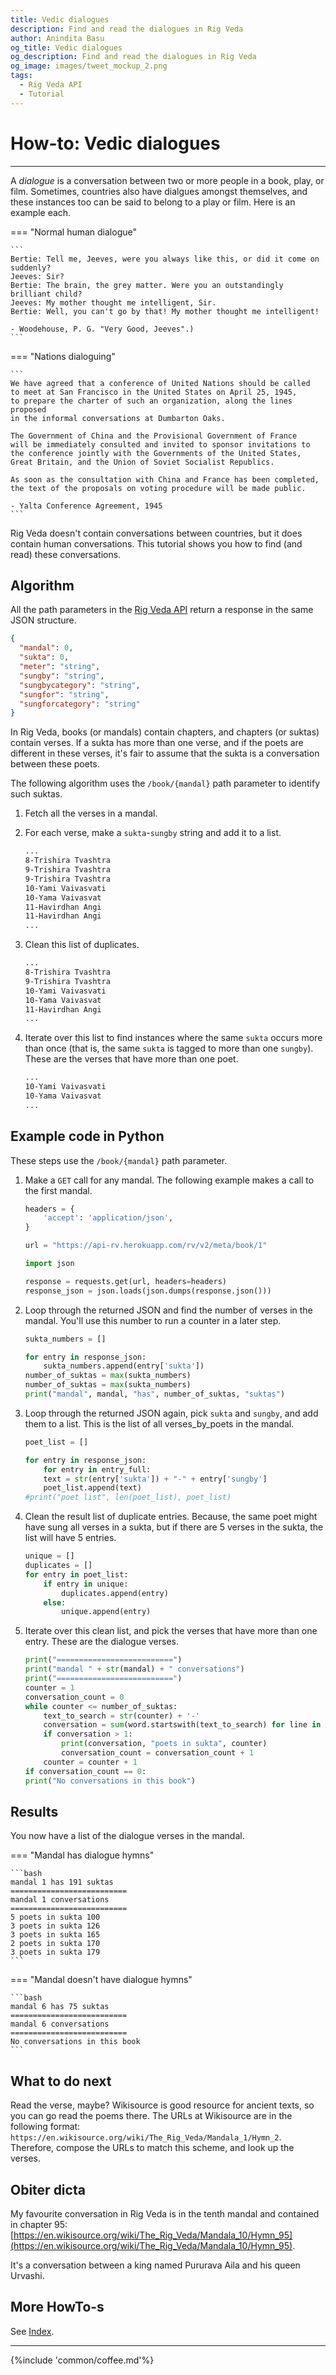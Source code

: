 ```yaml
---
title: Vedic dialogues
description: Find and read the dialogues in Rig Veda
author: Anindita Basu
og_title: Vedic dialogues
og_description: Find and read the dialogues in Rig Veda
og_image: images/tweet_mockup_2.png
tags:
  - Rig Veda API
  - Tutorial
---
```


# How-to: Vedic dialogues

<hr/>

A _dialogue_ is a conversation between two or more people in a book, play, or film. Sometimes, countries also have dialgues amongst themselves, and these instances too can be said to belong to a play or film. Here is an example each.

=== "Normal human dialogue"

    ```
    Bertie: Tell me, Jeeves, were you always like this, or did it come on suddenly?
	Jeeves: Sir? 
	Bertie: The brain, the grey matter. Were you an outstandingly brilliant child?
	Jeeves: My mother thought me intelligent, Sir. 
	Bertie: Well, you can't go by that! My mother thought me intelligent!

    - Woodehouse, P. G. "Very Good, Jeeves".) 
    ```

=== "Nations dialoguing"

    ```
    We have agreed that a conference of United Nations should be called
	to meet at San Francisco in the United States on April 25, 1945, 
	to prepare the charter of such an organization, along the lines proposed 
	in the informal conversations at Dumbarton Oaks.
	
	The Government of China and the Provisional Government of France 
	will be immediately consulted and invited to sponsor invitations to 
	the conference jointly with the Governments of the United States, 
	Great Britain, and the Union of Soviet Socialist Republics. 
	
	As soon as the consultation with China and France has been completed, 
	the text of the proposals on voting procedure will be made public.

    - Yalta Conference Agreement, 1945
    ```

Rig Veda doesn't contain conversations between countries, but it does contain human conversations.  This tutorial shows you how to find (and read) these conversations.

## Algorithm

All the path parameters in the [Rig Veda API](api_rv.md) return a response in the same JSON structure.

```json
{
  "mandal": 0,
  "sukta": 0,
  "meter": "string",
  "sungby": "string",
  "sungbycategory": "string",
  "sungfor": "string",
  "sungforcategory": "string"
}
```

In Rig Veda, books (or mandals) contain chapters, and chapters (or suktas) contain verses. If a sukta has more than one verse, and if the poets are different in these verses, it's fair to assume that the sukta is a conversation between these poets.

The following algorithm uses the `/book/{mandal}` path parameter to identify such suktas.

1.  Fetch all the verses in a mandal.
1.  For each verse, make a `sukta`-`sungby` string and add it to a list.

    ```bash
	...
	8-Trishira Tvashtra
	9-Trishira Tvashtra
	9-Trishira Tvashtra
	10-Yami Vaivasvati
	10-Yama Vaivasvat
	11-Havirdhan Angi
	11-Havirdhan Angi
	...
	```
	
1.  Clean this list of duplicates.

    ```bash
	...
	8-Trishira Tvashtra
	9-Trishira Tvashtra
	10-Yami Vaivasvati
	10-Yama Vaivasvat
	11-Havirdhan Angi
	...
	```
	
1.  Iterate over this list to find instances where the same `sukta` occurs more than once (that is, the same `sukta` is tagged to more than one `sungby`). These are the verses that have more than one poet.

    ```bash
	...
	10-Yami Vaivasvati
	10-Yama Vaivasvat
	...
	```

## Example code in Python

These steps use the `/book/{mandal}` path parameter.

1.  Make a `GET` call for any mandal. The following example makes a call to the first mandal.

    ```python
	headers = {
	    'accept': 'application/json',
	}

	url = "https://api-rv.herokuapp.com/rv/v2/meta/book/1"

	import json
	
	response = requests.get(url, headers=headers)
	response_json = json.loads(json.dumps(response.json()))
	```

1.  Loop through the returned JSON and find the number of verses in the mandal. You'll use this number to run a counter in a later step.

    ```python
	sukta_numbers = []
	
	for entry in response_json:
        sukta_numbers.append(entry['sukta'])
	number_of_suktas = max(sukta_numbers)
	number_of_suktas = max(sukta_numbers)
	print("mandal", mandal, "has", number_of_suktas, "suktas")
	```

1.  Loop through the returned JSON again, pick `sukta` and `sungby`, and add them to a list. This is the list of all verses_by_poets in the mandal.

    ```python
	poet_list = []
	
	for entry in response_json:
        for entry in entry_full:
		text = str(entry['sukta']) + "-" + entry['sungby']
		poet_list.append(text)
	#print("poet list", len(poet_list), poet_list)
	```

1.  Clean the result list of duplicate entries. Because, the same poet might have sung all verses in a sukta, but if there are 5 verses in the sukta, the list will have 5 entries.

	```python
	unique = []
	duplicates = []
	for entry in poet_list:
		if entry in unique:
			duplicates.append(entry)
		else:
			unique.append(entry)
	```

1.  Iterate over this clean list, and pick the verses that have more than one entry. These are the dialogue verses.

	```python
	print("==========================")
	print("mandal " + str(mandal) + " conversations")
	print("==========================")
	counter = 1
	conversation_count = 0
	while counter <= number_of_suktas:
		text_to_search = str(counter) + '-'
		conversation = sum(word.startswith(text_to_search) for line in unique for word in line.split())
		if conversation > 1:
			print(conversation, "poets in sukta", counter)
			conversation_count = conversation_count + 1
		counter = counter + 1
	if conversation_count == 0:
    print("No conversations in this book")
	```

## Results

You now have a list of the dialogue verses in the mandal.

=== "Mandal has dialogue hymns"

    ```bash
    mandal 1 has 191 suktas
    ==========================
    mandal 1 conversations
    ==========================
    5 poets in sukta 100
    3 poets in sukta 126
    3 poets in sukta 165
    2 poets in sukta 170
    3 poets in sukta 179
    ```

=== "Mandal doesn't have dialogue hymns"

    ```bash
    mandal 6 has 75 suktas
    ==========================
    mandal 6 conversations
    ==========================
    No conversations in this book
    ```



## What to do next

Read the verse, maybe? Wikisource is good resource for ancient texts, so you can go read the poems there. The URLs at Wikisource are in the following format: `https://en.wikisource.org/wiki/The_Rig_Veda/Mandala_1/Hymn_2`. Therefore, compose the URLs to match this scheme, and look up the verses.

## Obiter dicta

My favourite conversation in Rig Veda is in the tenth mandal and contained in chapter 95: [https://en.wikisource.org/wiki/The_Rig_Veda/Mandala_10/Hymn_95](https://en.wikisource.org/wiki/The_Rig_Veda/Mandala_10/Hymn_95).

It's a conversation between a king named Pururava Aila and his queen Urvashi.

## More HowTo-s

See [Index](tags.md).

<hr/>

{%include 'common/coffee.md'%}

